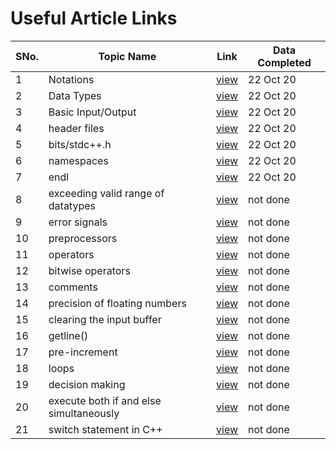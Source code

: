 # Useful Article Links

SNo. | Topic Name | Link | Data Completed |
-----|------------|------|----------------|
1 | Notations | [view](https://www.geeksforgeeks.org/writing-first-c-program-hello-world-example/) | 22 Oct 20 |
2 | Data Types | [view](https://www.geeksforgeeks.org/c-data-types/) | 22 Oct 20 | 
3 | Basic Input/Output | [view](http://www.geeksforgeeks.org/basic-input-output-c/) | 22 Oct 20 |
4 | header files | [view](http://www.cplusplus.com/forum/articles/10627/) | 22 Oct 20 | 
5 | bits/stdc++.h | [view](https://www.geeksforgeeks.org/bitsstdc-h-c/) | 22 Oct 20 | 
6 | namespaces | [view](https://www.geeksforgeeks.org/namespace-in-c/) | 22 Oct 20 |
7 | endl | [view](http://www.geeksforgeeks.org/endl-vs-n/) | 22 Oct 20 |
8 | exceeding valid range of datatypes | [view](https://www.geeksforgeeks.org/happen-exceed-valid-range-built-data-types-c/) | not done |
9 | error signals | [view](https://www.geeksforgeeks.org/program-error-signals/) | not done |
10 | preprocessors | [view](http://www.geeksforgeeks.org/cc-preprocessors/) | not done |
11 | operators | [view](http://www.geeksforgeeks.org/operators-c-c/) | not done |
12 | bitwise operators | [view](https://www.geeksforgeeks.org/bitwise-operators-in-c-cpp/) | not done | 
13 | comments | [view](https://www.geeksforgeeks.org/comments-in-c-c/) | not done | 
14 | precision of floating numbers | [view](https://www.geeksforgeeks.org/precision-of-floating-point-numbers-in-c-floor-ceil-trunc-round-and-setprecision/) | not done |
15 | clearing the input buffer | [view](https://www.geeksforgeeks.org/clearing-the-input-buffer-in-cc/) | not done | 
16 | getline() | [view](http://www.geeksforgeeks.org/how-to-use-getline-in-c-when-there-are-black-lines-in-input/) | not done |
17 | pre-increment | [view](http://www.geeksforgeeks.org/g-fact-40/) | not done |
18 | loops | [view](http://www.geeksforgeeks.org/loops-in-c/) | not done |
19 | decision making | [view](http://www.geeksforgeeks.org/decision-making-c-c-else-nested-else/) | not done |
20 | execute both if and else simultaneously | [view](http://www.geeksforgeeks.org/execute-else-statements-cc-simultaneously/) | not done |
21 | switch statement in C++ | [view](http://www.geeksforgeeks.org/switch-statement-cc/) | not done |

 
